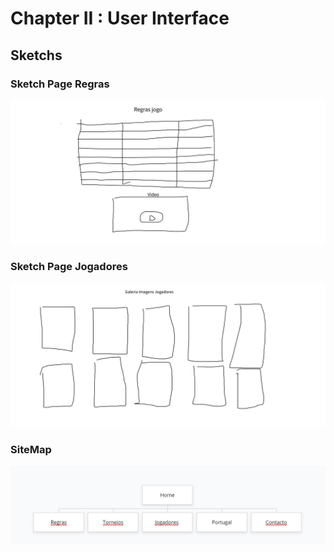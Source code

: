 # Chapter II : User Interface

## Sketchs


### Sketch Page Regras

![Regras](../img/Regras.png)

### Sketch Page Jogadores

![Jogadores](../img/Jogadores.png)


### SiteMap
![Regras](../img/SiteMap.png)
